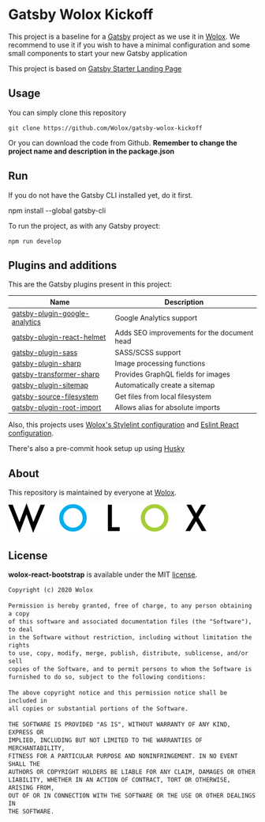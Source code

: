 # Gatsby Wolox Kickoff

This project is a baseline for a [Gatsby](https://www.gatsbyjs.org/) project as we use it in [Wolox](www.wolox.com.ar). We recommend to use it if you wish to have a minimal configuration and some small components to start your new Gatsby application

This project is based on [Gatsby Starter Landing Page](https://www.gatsbyjs.org/starters/gillkyle/gatsby-starter-landing-page/)

## Usage

You can simply clone this repository

```
git clone https://github.com/Wolox/gatsby-wolox-kickoff
```

Or you can download the code from Github. **Remember to change the project name and description in the package.json**

## Run

If you do not have the Gatsby CLI installed yet, do it first.

npm install --global gatsby-cli


To run the project, as with any Gatsby proyect:

```
npm run develop
```

## Plugins and additions

This are the Gatsby plugins present in this project:

|Name|Description|
|----|-----------|
|[gatsby-plugin-google-analytics](https://www.gatsbyjs.org/packages/gatsby-plugin-google-analytics/)| Google Analytics support
|[gatsby-plugin-react-helmet](https://www.gatsbyjs.org/packages/gatsby-plugin-react-helmet/)| Adds SEO improvements for the document head
|[gatsby-plugin-sass](https://www.gatsbyjs.org/packages/gatsby-plugin-react-helmet/)| SASS/SCSS support
|[gatsby-plugin-sharp](https://www.gatsbyjs.org/packages/gatsby-plugin-sharp/)| Image processing functions
|[gatsby-transformer-sharp](https://www.gatsbyjs.org/packages/gatsby-transformer-sharp/)| Provides GraphQL fields for images
|[gatsby-plugin-sitemap](https://www.gatsbyjs.org/packages/gatsby-plugin-sitemap/)| Automatically  create a sitemap
|[gatsby-source-filesystem](https://www.gatsbyjs.org/packages/gatsby-source-filesystem/)| Get files from local filesystem
|[gatsby-plugin-root-import](https://www.gatsbyjs.org/packages/gatsby-plugin-root-import/)| Allows alias for absolute imports


Also, this projects uses [Wolox's Stylelint configuration](https://github.com/Wolox/stylelint-config-wolox) and [Eslint React configuration](https://github.com/Wolox/eslint-config-wolox-react).

There's also a pre-commit hook setup up using [Husky](https://github.com/typicode/husky/issues)

## About

This repository is maintained by everyone at [Wolox](https://www.wolox.com.ar).

![Wolox](https://raw.githubusercontent.com/Wolox/press-kit/master/logos/logo_banner.png)

## License

**wolox-react-bootstrap** is available under the MIT [license](LICENSE).

    Copyright (c) 2020 Wolox

    Permission is hereby granted, free of charge, to any person obtaining a copy
    of this software and associated documentation files (the "Software"), to deal
    in the Software without restriction, including without limitation the rights
    to use, copy, modify, merge, publish, distribute, sublicense, and/or sell
    copies of the Software, and to permit persons to whom the Software is
    furnished to do so, subject to the following conditions:

    The above copyright notice and this permission notice shall be included in
    all copies or substantial portions of the Software.

    THE SOFTWARE IS PROVIDED "AS IS", WITHOUT WARRANTY OF ANY KIND, EXPRESS OR
    IMPLIED, INCLUDING BUT NOT LIMITED TO THE WARRANTIES OF MERCHANTABILITY,
    FITNESS FOR A PARTICULAR PURPOSE AND NONINFRINGEMENT. IN NO EVENT SHALL THE
    AUTHORS OR COPYRIGHT HOLDERS BE LIABLE FOR ANY CLAIM, DAMAGES OR OTHER
    LIABILITY, WHETHER IN AN ACTION OF CONTRACT, TORT OR OTHERWISE, ARISING FROM,
    OUT OF OR IN CONNECTION WITH THE SOFTWARE OR THE USE OR OTHER DEALINGS IN
    THE SOFTWARE.
